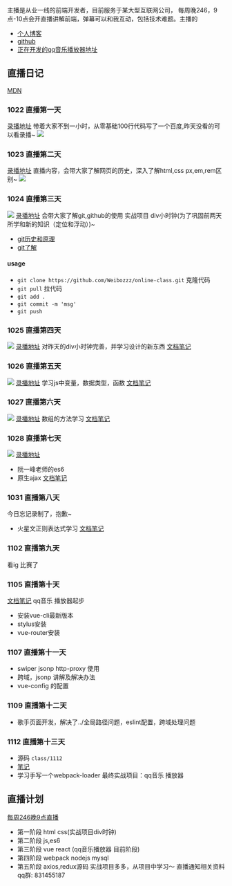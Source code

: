 主播是从业一线的前端开发者，目前服务于某大型互联网公司，
每周晚246，9点-10点会开直播讲解前端，弹幕可以和我互动，包括技术难题。主播的

- [个人博客](http://www.liuweibo.cn/)
- [github](https://github.com/weibozzz)
- [正在开发的qq音乐播放器地址]( https://github.com/Weibozzz/qq-music.git)

## 直播日记
[MDN](https://developer.mozilla.org/zh-CN/docs/Web/JavaScript)
### 1022 直播第一天
[录播地址](https://www.bilibili.com/video/av73087610)
带着大家不到一小时，从零基础100行代码写了一个百度,昨天没看的可以看录播~
![](./images/baidu.png)

### 1023 直播第二天
[录播地址](https://www.bilibili.com/video/av73195361)
直播内容，会带大家了解网页的历史，深入了解html,css px,em,rem区别~
![](./images/image-20190724113314237.png)

### 1024 直播第三天
![](./images/div-clock.png)
[录播地址](https://www.bilibili.com/video/av73296107)
会带大家了解git,github的使用 实战项目 div小时钟(为了巩固前两天所学和新的知识（定位和浮动）)~

- [git历史和原理](https://weibozzz.github.io/#/./docs/%E5%B7%A5%E5%85%B7/git%E5%8E%86%E5%8F%B2%E5%92%8C%E5%8E%9F%E7%90%86)
- [git了解](https://weibozzz.github.io/#/./docs/工具/你想要的git都有)
#### usage
- `git clone https://github.com/Weibozzz/online-class.git` 克隆代码
- `git pull` 拉代码
- `git add .` 
- `git commit -m 'msg'`
- `git push`


### 1025 直播第四天

![](./images/div-clock.png)
[录播地址](https://www.bilibili.com/video/av73397612)
对昨天的div小时钟完善，并学习设计的新东西
[文档笔记](./docs/date_dom.md)

### 1026 直播第五天
![](./images/qq-music.png)
[录播地址](https://www.bilibili.com/video/av73524862)
学习js中变量，数据类型，函数
[文档笔记](./docs/变量函数.md)

### 1027 直播第六天
![](./images/array.png)
[录播地址](https://www.bilibili.com/video/av73661684)
数组的方法学习 
[文档笔记](./docs/array.md)


### 1028 直播第七天
![](./images/es6.png)
[录播地址](https://www.bilibili.com/video/av73770484)
- 阮一峰老师的es6 
- 原生ajax
[文档笔记](./docs/es6.md)

### 1031 直播第八天
今日忘记录制了，抱歉~
- 火星文正则表达式学习
[文档笔记](./docs/regexp.md)

### 1102 直播第九天
看ig 比赛了

### 1105 直播第十天

[文档笔记](./docs/vue-music.md)
qq音乐 播放器起步

- 安装vue-cli最新版本
- stylus安装
- vue-router安装

### 1107 直播第十一天

- swiper jsonp  http-proxy 使用
- 跨域，jsonp 讲解及解决办法
- vue-config 的配置

### 1109 直播第十二天

-  歌手页面开发，解决了../全局路径问题，eslint配置，跨域处理问题

### 1112 直播第十三天
- 源码 `class/1112`
- [笔记](https://weibozzz.github.io/#/./docs/Webpack/loader)
- 学习手写一个webpack-loader
最终实战项目：qq音乐 播放器




## 直播计划

[每周246晚9点直播](http://live.bilibili.com/21660572)
- 第一阶段 html css(实战项目div时钟)
- 第二阶段 js,es6
- 第三阶段 vue react (qq音乐播放器 目前阶段)
- 第四阶段 webpack nodejs mysql
- 第五阶段 axios,redux源码
实战项目多多，从项目中学习～
直播通知相关资料qq群: 831455187
